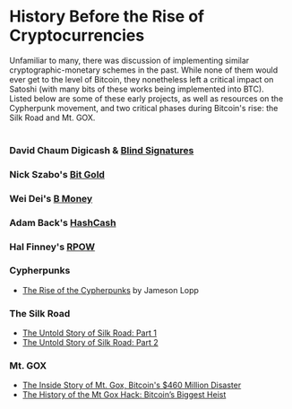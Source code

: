 # History Before the Rise of Cryptocurrencies
Unfamiliar to many, there was discussion of implementing similar cryptographic-monetary schemes in the past. While none of them would ever get to the level of Bitcoin, they nonetheless left a critical impact on Satoshi (with many bits of these works being implemented into BTC). <br> Listed below are some of these early projects, as well as resources on the Cypherpunk movement, and two critical phases during Bitcoin's rise: the Silk Road and Mt. GOX.
<br>
<br>
### David Chaum Digicash & [Blind Signatures](https://www.chaum.com/publications/Chaum-blind-signatures.PDF)
### Nick Szabo's [Bit Gold](http://unenumerated.blogspot.com/2005/12/bit-gold.html)
### Wei Dei's [B Money](http://www.weidai.com/bmoney.txt)
### Adam Back's [HashCash](http://nakamotoinstitute.org/static/docs/hashcash.pdf)
### Hal Finney's [RPOW](https://cryptome.org/rpow.htm)
### Cypherpunks
  * [The Rise of the Cypherpunks](https://www.coindesk.com/the-rise-of-the-cypherpunks/) by Jameson Lopp
### The Silk Road
  * [The Untold Story of Silk Road: Part 1](https://www.wired.com/2015/04/silk-road-1/)
  * [The Untold Story of Silk Road: Part 2](https://www.wired.com/2015/05/silk-road-2/)
### Mt. GOX
  * [The Inside Story of Mt. Gox, Bitcoin's $460 Million Disaster](https://www.wired.com/2014/03/bitcoin-exchange/)
  * [The History of the Mt Gox Hack: Bitcoin’s Biggest Heist](https://blockonomi.com/mt-gox-hack/)
